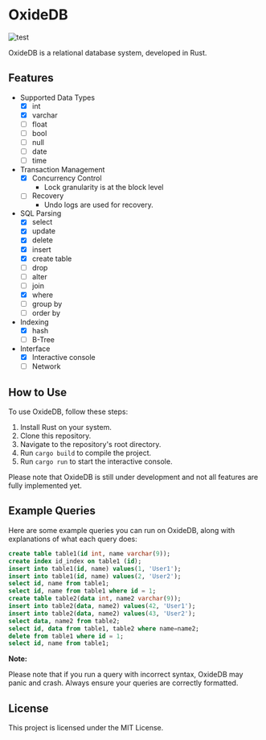 # OxideDB

![test](https://github.com/ie-Yoshisaur/OxideDB/actions/workflows/rust.yml/badge.svg)

OxideDB is a relational database system, developed in Rust.

## Features

- Supported Data Types
  - [x] int
  - [x] varchar  
  - [ ] float
  - [ ] bool
  - [ ] null
  - [ ] date
  - [ ] time
- Transaction Management
  - [x] Concurrency Control
    - Lock granularity is at the block level
  - [ ] Recovery
    - Undo logs are used for recovery.
- SQL Parsing
  - [x] select
  - [x] update
  - [x] delete
  - [x] insert
  - [x] create table
  - [ ] drop
  - [ ] alter
  - [ ] join
  - [x] where
  - [ ] group by
  - [ ] order by
- Indexing
  - [x] hash
  - [ ] B-Tree
- Interface
  - [x] Interactive console
  - [ ] Network
  
## How to Use

To use OxideDB, follow these steps:

1. Install Rust on your system.
2. Clone this repository.
3. Navigate to the repository's root directory.
4. Run `cargo build` to compile the project.
5. Run `cargo run` to start the interactive console.

Please note that OxideDB is still under development and not all features are fully implemented yet.

## Example Queries

Here are some example queries you can run on OxideDB, along with explanations of what each query does:

```sql
create table table1(id int, name varchar(9));
create index id_index on table1 (id);
insert into table1(id, name) values(1, 'User1');
insert into table1(id, name) values(2, 'User2');
select id, name from table1;
select id, name from table1 where id = 1;
create table table2(data int, name2 varchar(9));
insert into table2(data, name2) values(42, 'User1');
insert into table2(data, name2) values(43, 'User2');
select data, name2 from table2;
select id, data from table1, table2 where name=name2;
delete from table1 where id = 1;
select id, name from table1;
```

**Note:**

Please note that if you run a query with incorrect syntax, OxideDB may panic and crash. Always ensure your queries are correctly formatted.

## License

This project is licensed under the MIT License.
